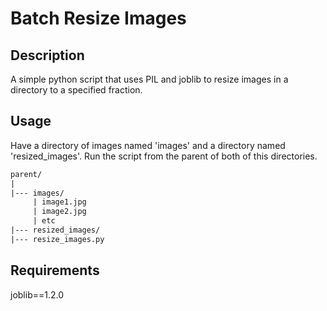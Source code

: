 # Batch Resize Images

## Description

A simple python script that uses PIL and joblib to resize images in a directory to a specified fraction.

## Usage

Have a directory of images named 'images' and a directory named 'resized_images'. Run the script from the parent of both of this directories.

```txt
parent/
|
|--- images/
     | image1.jpg
     | image2.jpg
     | etc
|--- resized_images/
|--- resize_images.py
```

## Requirements

joblib==1.2.0
